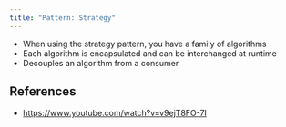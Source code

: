 ```yaml
---
title: "Pattern: Strategy"
---
```


- When using the strategy pattern, you have a family of algorithms
- Each algorithm is encapsulated and can be interchanged at runtime
- Decouples an algorithm from a consumer

## References

- https://www.youtube.com/watch?v=v9ejT8FO-7I
